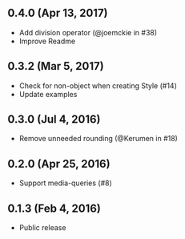 ## 0.4.0 (Apr 13, 2017)

 * Add division operator (@joemckie in #38)
 * Improve Readme

## 0.3.2 (Mar 5, 2017)

 * Check for non-object when creating Style (#14)
 * Update examples

## 0.3.0 (Jul 4, 2016)

 * Remove unneeded rounding (@Kerumen in #18)

## 0.2.0 (Apr 25, 2016)

 * Support media-queries (#8)

## 0.1.3 (Feb 4, 2016)

 * Public release
